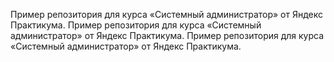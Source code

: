 Пример репозитория для курса «Системный администратор» от Яндекс Практикума.
Пример репозитория для курса «Системный администратор» от Яндекс Практикума.
Пример репозитория для курса «Системный администратор» от Яндекс Практикума.
